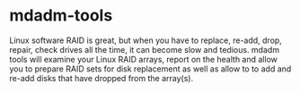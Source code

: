 mdadm-tools
===========

Linux software RAID is great, but when you have to replace, re-add, drop, repair, check drives all the time, it can become slow and tedious.  mdadm tools will examine your Linux RAID arrays, report on the health and allow you to prepare RAID sets for disk replacement as well as allow to to add and re-add disks that have dropped from the array(s).